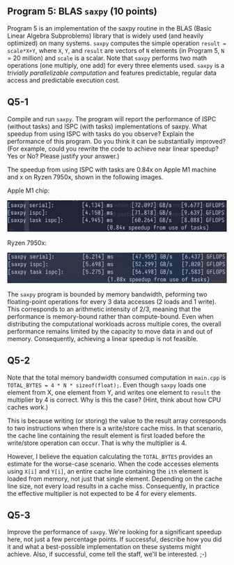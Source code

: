 ## Program 5: BLAS `saxpy` (10 points) ##

Program 5 is an implementation of the saxpy routine in the BLAS (Basic Linear
Algebra Subproblems) library that is widely used (and heavily optimized) on 
many systems. `saxpy` computes the simple operation `result = scale*X+Y`, where `X`, `Y`, 
and `result` are vectors of `N` elements (in Program 5, `N` = 20 million)
and `scale` is a scalar. Note that `saxpy` performs two math operations
(one multiply, one add) for every three elements used. `saxpy` is a
*trivially parallelizable computation* and features predictable, regular data
access and predictable execution cost.

## Q5-1
Compile and run `saxpy`. The program will report the performance of
ISPC (without tasks) and ISPC (with tasks) implementations of saxpy. What 
speedup from using ISPC with tasks do you observe? Explain the performance of
this program. Do you think it can be substantially improved?
(For example, could you rewrite the code to achieve near linear speedup?
Yes or No? Please justify your answer.)

The speedup from using ISPC with tasks are 0.84x on Apple M1 machine and x on
Ryzen 7950x, shown in the following images.

Apple M1 chip:

![performance on m1](./Q5_1_m1.png)

Ryzen 7950x:

![performance on 7950x](./Q5_1_7950x.png)

The `saxpy` program is bounded by memory bandwidth, peforming two floating-point
operations for every 3 data accesses (2 loads and 1 write). This corresponds to an arithmetic
intensity of 2/3, meaning that the performance is memory-bound rather than
compute-bound. Even when distributing the computational workloads across multiple cores,
the overall performance remains limited by the capacity to move data in and out of
memory. Consequently, achieving a linear speedup is not feasible.

## Q5-2
Note that the total memory bandwidth consumed
computation in `main.cpp` is `TOTAL_BYTES = 4 * N * sizeof(float);`.  Even
though `saxpy` loads one element from X, one element from Y, and writes one
element to `result` the multiplier by 4 is correct.  Why is this the case?
(Hint, think about how CPU caches work.)

This is because writing (or storing) the value to the result array corresponds
to two instructions when there is a write/store cache miss. In that scenario,
the cache line containing the result element is first
loaded before the write/store operation can occur. That is why the
multiplier is 4.

However, I believe the equation calculating the `TOTAL_BYTES` provides an estimate
for the worse-case scenario. When the code accesses elements using `X[i]` and
`Y[i]`, an entire cache line containing the `ith` element is loaded from
memory, not just that single element.
Depending on the cache line size, not every load results in a cache miss.
Consequently, in practice the effective multiplier is not expected to be
4 for every elements.

## Q5-3
Improve the performance of `saxpy`. We're looking for a significant speedup
here, not just a few percentage points. If successful, describe how you
did it and what a best-possible implementation on these systems might achieve.
Also, if successful, come tell the staff, we'll be interested. ;-)


